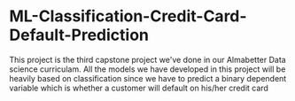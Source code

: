 
# ML-Classification-Credit-Card-Default-Prediction
This project is the third capstone project we've done in our Almabetter Data science curriculam. All the models we have developed in this project will be heavily based on classification since we have to predict a binary dependent variable which is whether a customer will default on his/her credit card
